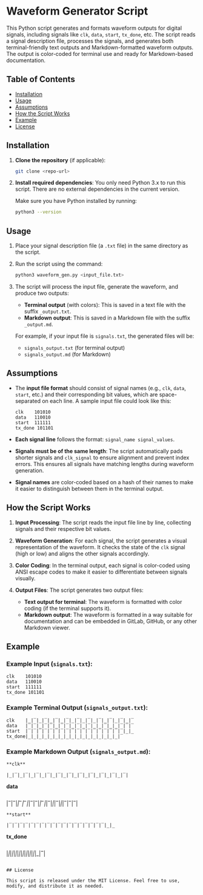 
# Waveform Generator Script

This Python script generates and formats waveform outputs for digital signals, including signals like `clk`, `data`, `start`, `tx_done`, etc. The script reads a signal description file, processes the signals, and generates both terminal-friendly text outputs and Markdown-formatted waveform outputs. The output is color-coded for terminal use and ready for Markdown-based documentation.

## Table of Contents
- [Installation](#installation)
- [Usage](#usage)
- [Assumptions](#assumptions)
- [How the Script Works](#how-the-script-works)
- [Example](#example)
- [License](#license)

## Installation

1. **Clone the repository** (if applicable):
   ```bash
   git clone <repo-url>
   ```

2. **Install required dependencies**:
   You only need Python 3.x to run this script. There are no external dependencies in the current version.
   
   Make sure you have Python installed by running:
   ```bash
   python3 --version
   ```

## Usage

1. Place your signal description file (a `.txt` file) in the same directory as the script.

2. Run the script using the command:
   ```bash
   python3 waveform_gen.py <input_file.txt>
   ```

3. The script will process the input file, generate the waveform, and produce two outputs:
   - **Terminal output** (with colors): This is saved in a text file with the suffix `_output.txt`.
   - **Markdown output**: This is saved in a Markdown file with the suffix `_output.md`.

   For example, if your input file is `signals.txt`, the generated files will be:
   - `signals_output.txt` (for terminal output)
   - `signals_output.md` (for Markdown)

## Assumptions

- The **input file format** should consist of signal names (e.g., `clk`, `data`, `start`, etc.) and their corresponding bit values, which are space-separated on each line. A sample input file could look like this:
  ```
  clk    101010
  data   110010
  start  111111
  tx_done 101101
  ```

- **Each signal line** follows the format: `signal_name signal_values`.
  
- **Signals must be of the same length**: The script automatically pads shorter signals and `clk_signal` to ensure alignment and prevent index errors. This ensures all signals have matching lengths during waveform generation.

- **Signal names** are color-coded based on a hash of their names to make it easier to distinguish between them in the terminal output.

## How the Script Works

1. **Input Processing**:
   The script reads the input file line by line, collecting signals and their respective bit values.

2. **Waveform Generation**:
   For each signal, the script generates a visual representation of the waveform. It checks the state of the `clk` signal (high or low) and aligns the other signals accordingly.

3. **Color Coding**:
   In the terminal output, each signal is color-coded using ANSI escape codes to make it easier to differentiate between signals visually.

4. **Output Files**:
   The script generates two output files:
   - **Text output for terminal**: The waveform is formatted with color coding (if the terminal supports it).
   - **Markdown output**: The waveform is formatted in a way suitable for documentation and can be embedded in GitLab, GitHub, or any other Markdown viewer.

## Example

### Example Input (`signals.txt`):
```plaintext
clk    101010
data   110010
start  111111
tx_done 101101
```

### Example Terminal Output (`signals_output.txt`):
```
clk    |_|‾|_|‾|_|‾|_|‾|_|‾|_|‾|_|‾|_|‾|_|‾|_|‾
data   |‾|‾|_|‾|‾|_|‾|‾|_|‾|_|‾|_|_|‾|_|_|‾|‾|‾
start  |‾|‾|‾|‾|‾|‾|‾|‾|‾|‾|‾|‾|‾|‾|‾|‾|‾|‾|_|_
tx_done|_|_|_|_|_|_|_|_|_|_|_|_|_|_|_|_|_|‾
```

### Example Markdown Output (`signals_output.md`):
```markdown
**clk**
```
```
|_|‾|_|‾|_|‾|_|‾|_|‾|_|‾|_|‾|_|‾|_|‾|_|‾|_|‾|
```
**data**
```
```
|‾|‾|_|‾|‾|_|‾|‾|_|‾|_|‾|_|_|‾|_|_|‾|‾|‾|
```
**start**
```
```
|‾|‾|‾|‾|‾|‾|‾|‾|‾|‾|‾|‾|‾|‾|‾|‾|‾|‾|_|_
```
**tx_done**
```
```
|_|_|_|_|_|_|_|_|_|_|_|_|_|_|_|_|_|‾|
```

## License

This script is released under the MIT License. Feel free to use, modify, and distribute it as needed.